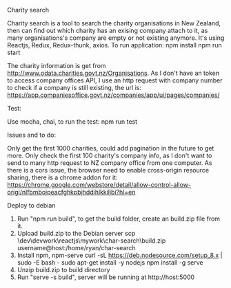 
Charity search

Charity search is a tool to search the charity organisations in New Zealand, then can find out which charity has an exising company attach to it, as many organisations's company are empty or not existing anymore. 
It's using Reactjs, Redux, Redux-thunk, axios.
To run application:
npm install
npm run start


The charity information is get from http://www.odata.charities.govt.nz/Organisations. As I don't have an token to access company offices API, I use an http request with company number to check if a company is still existing, the url is:
https://app.companiesoffice.govt.nz/companies/app/ui/pages/companies/


Test:

Use mocha, chai, to run the test:
npm run test

Issues and to do:

Only get the first 1000 charities, could add pagination in the future to get more.
Only check the first 100 charity's company info, as I don't want to send to many http request to NZ company office from one computer.
As there is a cors issue, the browser need to enable cross-origin resource sharing, there is a chrome addon for it:
https://chrome.google.com/webstore/detail/allow-control-allow-origi/nlfbmbojpeacfghkpbjhddihlkkiljbi?hl=en


Deploy to debian

1. Run "npm run build", to get the build folder, create an build.zip file from it.
2. Upload build.zip to the Debian server
scp \dev\devwork\reactjs\mywork\char-search\build.zip username@host:/home/ryan/char-search
3. Install npm, npm-serve
curl -sL https://deb.nodesource.com/setup_8.x | sudo -E bash -
sudo apt-get install -y nodejs
npm install -g serve 
4. Unzip build.zip to build directory
5. Run "serve -s build", server will be running at http://host:5000